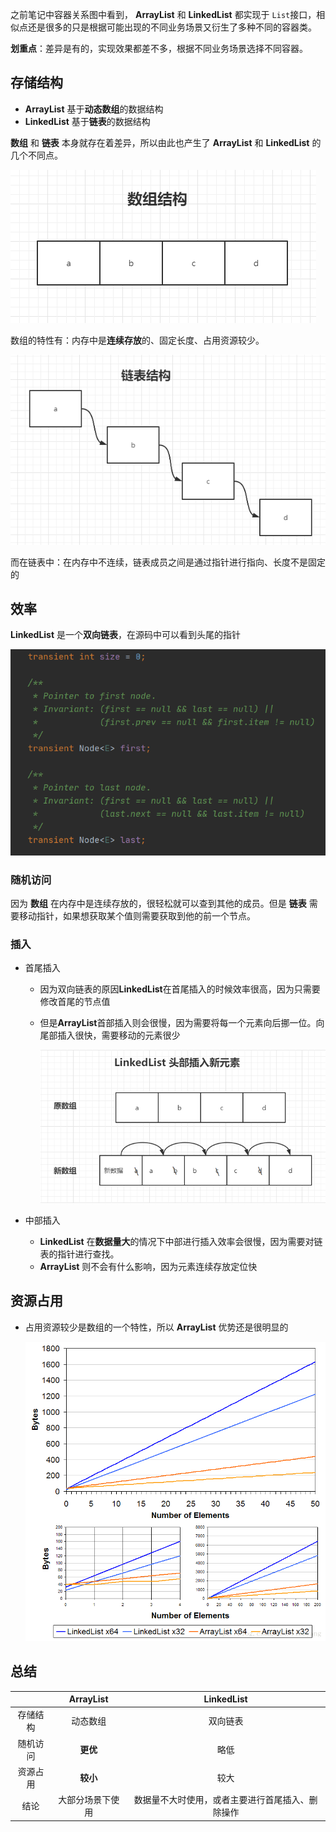 之前笔记中容器关系图中看到， **ArrayList** 和 **LinkedList** 都实现于 `List`接口，相似点还是很多的只是根据可能出现的不同业务场景又衍生了多种不同的容器类。

**划重点**：差异是有的，实现效果都差不多，根据不同业务场景选择不同容器。


## 存储结构

- **ArrayList** 基于**动态数组**的数据结构
- **LinkedList** 基于**链表**的数据结构

**数组** 和 **链表** 本身就存在着差异，所以由此也产生了 **ArrayList** 和 **LinkedList** 的几个不同点。



![1588816949191](../../image/1588816949191.png)

数组的特性有：内存中是**连续存放**的、固定长度、占用资源较少。



![1588816899074](../../image/1588816899074.png)

而在链表中：在内存中不连续，链表成员之间是通过指针进行指向、长度不是固定的

## 效率

**LinkedList** 是一个**双向链表**，在源码中可以看到头尾的指针

![1588819556010](../../image/1588819556010.png)



### 随机访问

因为 **数组** 在内存中是连续存放的，很轻松就可以查到其他的成员。但是 **链表** 需要移动指针，如果想获取某个值则需要获取到他的前一个节点。

### 插入

- 首尾插入

  - 因为双向链表的原因**LinkedList**在首尾插入的时候效率很高，因为只需要修改首尾的节点值

  - 但是**ArrayList**首部插入则会很慢，因为需要将每一个元素向后挪一位。向尾部插入很快，需要移动的元素很少

    ![1588821168979](../../image/1588821168979.png)

- 中部插入
  - **LinkedList** 在**数据量大**的情况下中部进行插入效率会很慢，因为需要对链表的指针进行查找。
  - **ArrayList** 则不会有什么影响，因为元素连续存放定位快



## 资源占用

- 占用资源较少是数组的一个特性，所以 **ArrayList** 优势还是很明显的

  ![1588821899638](../../image/1588821899638.png)




## 总结

|          |  **ArrayList**   |                  **LinkedList**                  |
| :------: | :--------------: | :----------------------------------------------: |
| 存储结构 |     动态数组     |                     双向链表                     |
| 随机访问 |     **更优**     |                       略低                       |
| 资源占用 |     **较小**     |                       较大                       |
|   结论   | 大部分场景下使用 | 数据量不大时使用，或者主要进行首尾插入、删除操作 |


